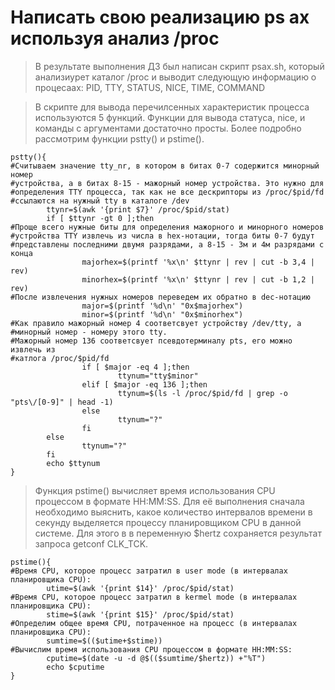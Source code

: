 # Написать свою реализацию ps ax используя анализ /proc
> В результате выполнения ДЗ был написан скрипт psax.sh, который анализиурет каталог 
> /proc и выводит следующую информацию о процесаах: PID, TTY, STATUS, NICE, TIME, COMMAND

> В скрипте для вывода перечилсенных характеристик процесса используются 5 функций. Функции для вывода статуса,
> nice, и команды с аргументами достаточно просты. Более подробно рассмотрим функции pstty() и pstime(). 
```
pstty(){
#Считываем значение tty_nr, в котором в битах 0-7 содержится минорный номер
#устройства, а в битах 8-15 - мажорный номер устройства. Это нужно для
#определения TTY процесса, так как не все дескрипторы из /proc/$pid/fd
#ссылаются на нужный tty в каталоге /dev
        ttynr=$(awk '{print $7}' /proc/$pid/stat)
        if [ $ttynr -gt 0 ];then
#Проще всего нужные биты для определения мажорного и минорного номеров
#устройства TTY извлечь из числа в hex-нотации, тогда биты 0-7 будут
#представлены последними двумя разрядами, а 8-15 - 3м и 4м разрядами с конца 
                majorhex=$(printf '%x\n' $ttynr | rev | cut -b 3,4 | rev)
                minorhex=$(printf '%x\n' $ttynr | rev | cut -b 1,2 | rev)
#После извлечения нужных номеров переведем их обратно в dec-нотацию
                major=$(printf '%d\n' "0x$majorhex")
                minor=$(printf '%d\n' "0x$minorhex")
#Как правило мажорный номер 4 соответсвует устройству /dev/tty, а
#минорный номер - номеру этого tty.
#Мажорный номер 136 соответсвует псевдотерминалу pts, его можно извлечь из
#катлога /proc/$pid/fd
                if [ $major -eq 4 ];then
                        ttynum="tty$minor"
                elif [ $major -eq 136 ];then
                        ttynum=$(ls -l /proc/$pid/fd | grep -o "pts\/[0-9]" | head -1)
                else
                        ttynum="?"
                fi
        else
                ttynum="?"
        fi
        echo $ttynum
}
```

> Функция pstime() вычисляет время использования CPU процессом в формате HH:MM:SS. 
> Для её выполнения сначала необходимо выяснить, какое количество интервалов времени в секунду выделяется процессу планировщиком CPU в данной системе.
> Для этого в в переменную $hertz сохраняется результат запроса getconf CLK_TCK.

```
pstime(){
#Время CPU, которое процесс затратил в user mode (в интервалах планировщика CPU):
        utime=$(awk '{print $14}' /proc/$pid/stat)
#Время CPU, которое процесс затратил в kermel mode (в интервалах планировщика CPU):
        stime=$(awk '{print $15}' /proc/$pid/stat)
#Определим общее время CPU, потраченное на процесс (в интервалах планировщика CPU):
        sumtime=$(($utime+$stime))
#Вычислим время использования CPU процессом в формате HH:MM:SS:
        cputime=$(date -u -d @$(($sumtime/$hertz)) +"%T")
        echo $cputime
}
```